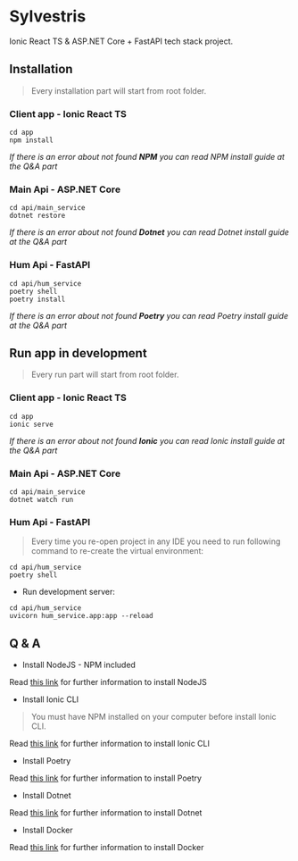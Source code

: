 # Sylvestris

Ionic React TS & ASP.NET Core + FastAPI tech stack project.

## Installation

> Every installation part will start from root folder.

### Client app - Ionic React TS

```
cd app
npm install
```

_If there is an error about not found **NPM** you can read NPM install guide at the Q&A part_

### Main Api - ASP.NET Core

```
cd api/main_service
dotnet restore
```

_If there is an error about not found **Dotnet** you can read Dotnet install guide at the Q&A part_

### Hum Api - FastAPI

```
cd api/hum_service
poetry shell
poetry install
```

_If there is an error about not found **Poetry** you can read Poetry install guide at the Q&A part_

## Run app in development

> Every run part will start from root folder.

### Client app - Ionic React TS

```
cd app
ionic serve
```

_If there is an error about not found **Ionic** you can read Ionic install guide at the Q&A part_

### Main Api - ASP.NET Core

```
cd api/main_service
dotnet watch run
```

### Hum Api - FastAPI

> Every time you re-open project in any IDE you need to run following command to re-create the virtual environment:

```
cd api/hum_service
poetry shell
```

-   Run development server:

```
cd api/hum_service
uvicorn hum_service.app:app --reload
```

## Q & A

-   Install NodeJS - NPM included

Read [this link](https://nodejs.org/en/download/) for further information to install NodeJS

-   Install Ionic CLI

> You must have NPM installed on your computer before install Ionic CLI.

Read [this link](https://ionicframework.com/docs/cli/install) for further information to install Ionic CLI

-   Install Poetry

Read [this link](https://python-poetry.org/docs/) for further information to install Poetry

-   Install Dotnet

Read [this link](https://dotnet.microsoft.com/en-us/download) for further information to install Dotnet

-   Install Docker

Read [this link](https://docs.docker.com/get-docker/) for further information to install Docker
